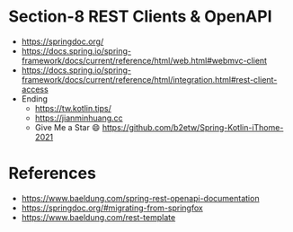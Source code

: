 # Section-8 REST Clients & OpenAPI
* https://springdoc.org/
* https://docs.spring.io/spring-framework/docs/current/reference/html/web.html#webmvc-client
* https://docs.spring.io/spring-framework/docs/current/reference/html/integration.html#rest-client-access
* Ending
  * https://tw.kotlin.tips/
  * https://jianminhuang.cc
  * Give Me a Star 😄 https://github.com/b2etw/Spring-Kotlin-iThome-2021

# References
* https://www.baeldung.com/spring-rest-openapi-documentation
* https://springdoc.org/#migrating-from-springfox
* https://www.baeldung.com/rest-template
